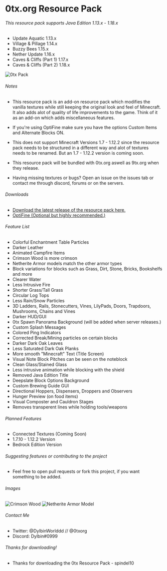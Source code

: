 # 0tx.org Resource Pack
###### This resource pack supports Java Edition 1.13.x - 1.18.x
- Update Aquatic 1.13.x
- Village & Pillage 1.14.x
- Buzzy Bees 1.15.x
- Nether Update 1.16.x
- Caves & Cliffs (Part 1) 1.17.x
- Caves & Cliffs (Part 2) 1.18.x

 ![0tx Pack](https://github.com/dylbinthedev/0txPack/blob/main/c2efacf80f93c27d508f0dee5dda4c7e.png)

###### Notes

- This resource pack is an add-on resource pack which modifies the vanilla textures while still keeping the original look and feel of Minecraft. It also adds alot of quality of  life improvements to the game. Think of it as an add-on which adds miscellaneous features.

- If you're using OptiFine make sure you have the options Custom Items and Alternate Blocks ON.

- This does not support Minecraft Versions 1.7 - 1.12.2 since the resource pack needs to be structured in a different way and alot of textures needs to be renamed. But an 1.7 - 1.12.2 version is coming soon.

- This resource pack will be bundled with 0tx.org aswell as 9tx.org when they release.

- Having missing textures or bugs? Open an issue on the issues tab or contact me through discord, forums or on the servers.

###### Downloads

- [Download the latest release of the resource pack here.](https://github.com/dylbin/0txPack/releases)
- [OptiFine (Optional but highly recommended.)](https://optifine.net/downloads)

###### Feature List
- Colorful Enchantment Table Particles
- Darker Leather
- Animated Campfire Items
- Crimson Wood is more crimson
- Netherite Armor models match the other armor types
- Block variations for blocks such as Grass, Dirt, Stone, Bricks, Bookshelfs and more
- Clearer Water
- Less Intrusive Fire
- Shorter Grass/Tall Grass
- Circular Log Tops
- Less Rain/Snow Particles
- 3D Ladders, Rails, Stonecutters, Vines, LilyPads, Doors, Trapdoors, Mushrooms, Chains and Vines
- Darker HUD/GUI
- 0tx Spawn Panorama Background (will be added when server releases.)
- Custom Splash Messages
- Colored Ping Indicators
- Corrected Break/Mining particles on certain blocks
- Darker Dark Oak Leaves
- Less Saturated Dark Oak Planks
- More smooth "Minecraft" Text (Title Screen)
- Visual Note Block Pitches can be seen on the noteblock
- Clean Glass/Stained Glass
- Less intrusive animation while blocking with the shield
- Removed Java Edition Title
- Deepslate Block Options Background
- Custom Brewing Guide GUI
- Directional Hoppers, Dispensers, Droppers and Observers
- Hunger Preview (on food items)
- Visual Composter and Cauldron Stages
- Removes transperent lines while holding tools/weapons

###### Planned Features
- Connected Textures (Coming Soon)
- 1.7.10 - 1.12.2 Version
- Bedrock Edition Version

###### Suggesting features or contributing to the project
- Feel free to open pull requests or fork this project, if you want something to be added.

###### Images
 ![Crimson Wood](https://github.com/dylbinthedev/0txPack/blob/main/2021-07-12_16.39.24.png)
 ![Netherite Armor Model](https://github.com/dylbinthedev/0txPack/blob/main/2021-07-12_16.37.15.png)

###### Contact Me
- Twitter: @DylbinWorlddd // @0txorg
- Discord: Dylbin#0999

###### Thanks for downloading!
- Thanks for downloading the 0tx Resource Pack - spindel10
